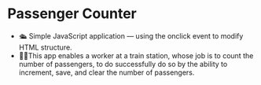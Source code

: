 # Passenger Counter

- 🛳️ Simple JavaScript application — using the onclick event to modify HTML structure. 
- 🚶‍♂️This app enables a worker at a train station, whose job is to count the number of passengers, to do successfully do so by the ability to increment, save, and clear the number of passengers.
